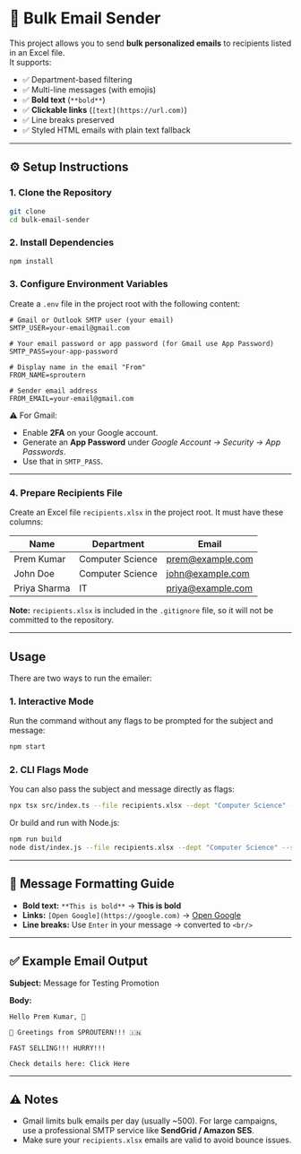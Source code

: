 # 📧 Bulk Email Sender

This project allows you to send **bulk personalized emails** to recipients listed in an Excel file.  
It supports:

- ✅ Department-based filtering  
- ✅ Multi-line messages (with emojis)  
- ✅ **Bold text** (`**bold**`)  
- ✅ **Clickable links** (`[text](https://url.com)`)  
- ✅ Line breaks preserved  
- ✅ Styled HTML emails with plain text fallback  

---

## ⚙️ Setup Instructions

### 1. Clone the Repository
```bash
git clone 
cd bulk-email-sender
```

### 2. Install Dependencies

```bash
npm install
```

### 3. Configure Environment Variables

Create a `.env` file in the project root with the following content:

```env
# Gmail or Outlook SMTP user (your email)
SMTP_USER=your-email@gmail.com  

# Your email password or app password (for Gmail use App Password)
SMTP_PASS=your-app-password  

# Display name in the email "From"
FROM_NAME=sproutern  

# Sender email address
FROM_EMAIL=your-email@gmail.com
```

⚠️ For Gmail:

* Enable **2FA** on your Google account.
* Generate an **App Password** under *Google Account → Security → App Passwords*.
* Use that in `SMTP_PASS`.

---

### 4. Prepare Recipients File

Create an Excel file `recipients.xlsx` in the project root.
It must have these columns:

| Name         | Department       | Email                                         |
| ------------ | ---------------- | --------------------------------------------- |
| Prem Kumar   | Computer Science | [prem@example.com](mailto:prem@example.com)   |
| John Doe     | Computer Science | [john@example.com](mailto:john@example.com)   |
| Priya Sharma | IT               | [priya@example.com](mailto:priya@example.com) |

**Note:** `recipients.xlsx` is included in the `.gitignore` file, so it will not be committed to the repository.

---

## Usage

There are two ways to run the emailer:

### 1. Interactive Mode

Run the command without any flags to be prompted for the subject and message:

```bash
npm start
```

### 2. CLI Flags Mode

You can also pass the subject and message directly as flags:

```bash
npx tsx src/index.ts --file recipients.xlsx --dept "Computer Science" --subject "Promotion Update" --message "Hello team!"
```

Or build and run with Node.js:

```bash
npm run build
node dist/index.js --file recipients.xlsx --dept "Computer Science" --subject "Promotion Update" --message "Hello team!"
```

---

## 📝 Message Formatting Guide

* **Bold text:** `**This is bold**` → **This is bold**
* **Links:** `[Open Google](https://google.com)` → [Open Google](https://google.com)
* **Line breaks:** Use `Enter` in your message → converted to `<br/>`

---

## ✅ Example Email Output

**Subject:** Message for Testing Promotion

**Body:**

```
Hello Prem Kumar, 👋

🌟 Greetings from SPROUTERN!!! 🇮🇳  

FAST SELLING!!! HURRY!!!  

Check details here: Click Here
```

---

## ⚠️ Notes

* Gmail limits bulk emails per day (usually ~500). For large campaigns, use a professional SMTP service like **SendGrid / Amazon SES**.
* Make sure your `recipients.xlsx` emails are valid to avoid bounce issues.